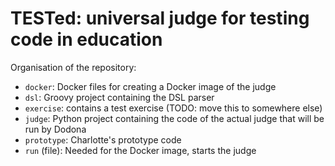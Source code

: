 # TESTed: universal judge for testing code in education

Organisation of the repository:

- `docker`: Docker files for creating a Docker image of the judge
- `dsl`: Groovy project containing the DSL parser
- `exercise`: contains a test exercise (TODO: move this to somewhere else)
- `judge`: Python project containing the code of the actual judge that will be run by Dodona
- `prototype`: Charlotte's prototype code
- `run` (file): Needed for the Docker image, starts the judge
